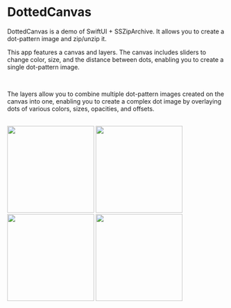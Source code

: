 # DottedCanvas
DottedCanvas is a demo of SwiftUI + SSZipArchive. It allows you to create a dot-pattern image and zip/unzip it.

This app features a canvas and layers. 
The canvas includes sliders to change color, size, and the distance between dots, 
enabling you to create a single dot-pattern image.

<br />

The layers allow you to combine multiple dot-pattern images created on the canvas into one, 
enabling you to create a complex dot image by overlaying dots of various colors, sizes, opacities, and offsets.

<br />

<img src="https://github.com/eisukekusachi/DottedCanvas/assets/51893896/412f23d2-a7d5-4530-b132-c6d3d043ddab" width="200px">
<img src="https://github.com/eisukekusachi/DottedCanvas/assets/51893896/f8fe6501-4121-4a8c-8523-aa1006fd37dd" width="200px">
<img src="https://github.com/eisukekusachi/DottedCanvas/assets/51893896/f4884b9a-e3e5-4a74-8380-e6fcbfe1f7ae" width="200px">
<img src="https://github.com/eisukekusachi/DottedCanvas/assets/51893896/9ecbff16-b00d-4af0-9ce9-b94b38aaad48" width="200px">
